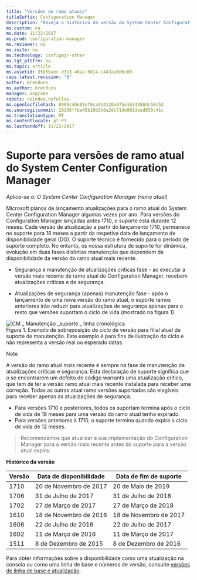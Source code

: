 ```yaml
---
title: "Versões do ramo atuais"
titleSuffix: Configuration Manager
description: "Reveja o histórico da versão do System Center Configuration Manager e saber mais sobre as fases de serviço fornecido."
ms.custom: na
ms.date: 11/22/2017
ms.prod: configuration-manager
ms.reviewer: na
ms.suite: na
ms.technology: configmgr-other
ms.tgt_pltfrm: na
ms.topic: article
ms.assetid: 35b5baec-d313-46aa-9d14-c443aa0d6c09
caps.latest.revision: "8"
author: Brenduns
ms.author: brenduns
manager: angrobe
robots: noindex,nofollow
ms.openlocfilehash: 8909c4de81ef0ca914120a67be1634380dc50c53
ms.sourcegitcommit: 29196ffba45b16b2b6a2dc71de981dead850c41c
ms.translationtype: MT
ms.contentlocale: pt-PT
ms.lasthandoff: 11/22/2017
---
```

# <a name="support-for-system-center-configuration-manager-current-branch-versions"></a>Suporte para versões de ramo atual do System Center Configuration Manager

*Aplica-se a: O System Center Configuration Manager (ramo atual)*

Microsoft planos de lançamento atualizações para o ramo atual do System Center Configuration Manager algumas vezes por ano. Para versões do Configuration Manager lançadas antes 1710, o suporte está durante 12 meses. Cada versão de atualização a partir do lançamento 1710, permanece no suporte para 18 meses a partir da respetiva data de lançamento de disponibilidade geral (DG). O suporte técnico é fornecido para o período de suporte completo. No entanto, os nossa estrutura de suporte for dinâmica, evolução em duas fases distintas manutenção que dependem da disponibilidade da versão do ramo atual mais recente.  

-   Segurança e manutenção de atualizações críticas fase - ao executar a versão mais recente de ramo atual do Configuration Manager, recebem atualizações críticas e de segurança.  

-   Atualizações de segurança (apenas) manutenção fase - após o lançamento de uma nova versão do ramo atual, o suporte ramos anteriores irão reduzir para atualizações de segurança apenas para o resto que versões suportam o ciclo de vida (mostrado na figura 1).  

 ![CM &#95; Manutenção &#95;suporte &#95; linha cronológica](media/CM_Servicing_support_timeline1.png "CM_Servicing_support_timeline")  
Figura 1. Exemplo de sobreposição de ciclo de versão para filial atual de suporte de manutenção. Este exemplo é para fins de ilustração do ciclo e não representa a versão real ou esperado datas.

> [!NOTE]  
>  A versão do ramo atual mais recente é sempre na fase de manutenção de atualizações críticas e segurança. Esta declaração de suporte significa que o se encontrarem um defeito de código warrants uma atualização crítico, que tem de ter a versão ramo atual mais recente instalada para receber uma correção. Todas as outras atual ramo versões suportadas são elegíveis para receber apenas as atualizações de segurança.
> - Para versões 1710 e posteriores, todos os suportam termina após o ciclo de vida de 18 meses para uma versão do ramo atual tenha expirado.
> - Para versões anteriores à 1710, o suporte termina quando expira o ciclo de vida de 12 meses.

> Recomendamos que atualizar a sua implementação do Configuration Manager para a versão mais recente antes do suporte para a versão atual expira.

 **Histórico da versão**  

|Versão |Data de disponibilidade |Data de fim de suporte|  
|-------------|-----------------------|----------------------|  
|1710|20 de Novembro de 2017|20 de Maio de 2019 |
|1706|31 de Julho de 2017|31 de Julho de 2018|
|1702|27 de Março de 2017|27 de Março de 2018|
|1610|18 de Novembro de 2016|18 de Novembro de 2017|
|1606|22 de Julho de 2016| 22 de Julho de 2017|
|1602|11 de Março de 2016|11 de Março de 2017|
|1511|8 de Dezembro de 2015|8 de Dezembro de 2016|  




Para obter informações sobre a disponibilidade como uma atualização na consola ou como uma linha de base e números de versão, consulte [versões de linha de base e atualização](/sccm/core/servers/manage/updates#a-namebkmkbaselinesa-baseline-and-update-versions).
